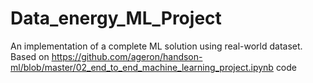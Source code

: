 # Data_energy_ML_Project
An implementation of a complete ML solution using real-world dataset. Based on https://github.com/ageron/handson-ml/blob/master/02_end_to_end_machine_learning_project.ipynb code
